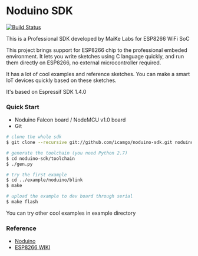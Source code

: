 Noduino SDK
===========================================
[![Build Status](https://travis-ci.org/vowstar/noduino-sdk.svg)](https://travis-ci.org/vowstar/noduino-sdk) 


This is a Professional SDK developed by MaiKe Labs for ESP8266 WiFi SoC

This project brings support for ESP8266 chip to the professional embeded environment. It lets you write sketches using C language quickly, and run them directly on ESP8266, no external microcontroller required.

It has a lot of cool examples and reference sketches. You can make a smart IoT devices quickly based on these sketches.

It's based on Espressif SDK 1.4.0


### Quick Start

- Noduino Falcon board / NodeMCU v1.0 board
- Git

```bash
# clone the whole sdk
$ git clone --recursive git://github.com/icamgo/noduino-sdk.git noduino-sdk

# generate the toolchain (you need Python 2.7)
$ cd noduino-sdk/toolchain
$ ./gen.py

# try the first example
$ cd ../example/noduino/blink
$ make

# upload the example to dev board through serial
$ make flash
```

You can try other cool examples in example directory

### Reference

* [Noduino](http://noduino.org)
* [ESP8266 WIKI](http://wiki.jackslab.org/ESP8266)
